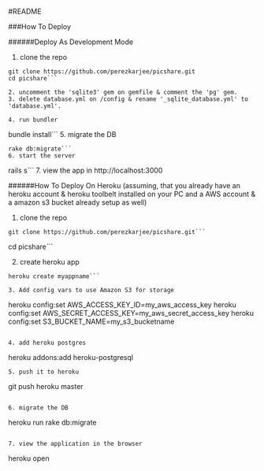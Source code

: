 #README

###How To Deploy

######Deploy As Development Mode
1. clone the repo
```
git clone https://github.com/perezkarjee/picshare.git
cd picshare```

2. uncomment the 'sqlite3' gem on gemfile & comment the 'pg' gem.
3. delete database.yml on /config & rename '_sqlite_database.yml' to 'database.yml'.

4. run bundler
```
bundle install```
5. migrate the DB
```
rake db:migrate```
6. start the server
```
rails s```
7. view the app in http://localhost:3000

######How To Deploy On Heroku
(assuming, that you already have an heroku account & heroku toolbelt installed on your PC and
a AWS account & a amazon s3 bucket already setup as well)

1. clone the repo
```
git clone https://github.com/perezkarjee/picshare.git```
```
cd picshare```

2. create heroku app
```
heroku create myappname```

3. Add config vars to use Amazon S3 for storage
```
heroku config:set AWS_ACCESS_KEY_ID=my_aws_access_key
heroku config:set AWS_SECRET_ACCESS_KEY=my_aws_secret_access_key
heroku config:set S3_BUCKET_NAME=my_s3_bucketname
```

4. add heroku postgres
```
heroku addons:add heroku-postgresql
```
5. push it to heroku
```
git push heroku master
```

6. migrate the DB
```
heroku run rake db:migrate
```

7. view the application in the browser
```
heroku open
```
